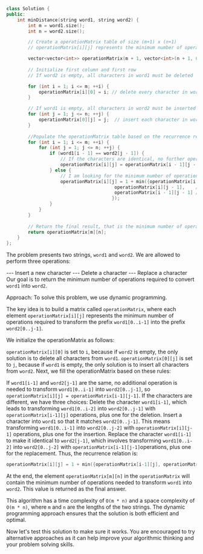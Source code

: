 ```cpp
class Solution {
public:
    int minDistance(string word1, string word2) {
        int m = word1.size();
        int n = word2.size();

        // Create a operationMatrix table of size (m+1) x (n+1)
        // operationMatrix[i][j] represents the minimum number of operations required to turn the first i characters of word1 into the first j characters of word2.

        vector<vector<int>> operationMatrix(m + 1, vector<int>(n + 1, 0));
        
        // Initialize first column and first row
        // If word2 is empty, all characters in word1 must be deleted

        for (int i = 1; i <= m; ++i) {
            operationMatrix[i][0] = i; // delete every character in word1
        }

        // If word1 is empty, all characters in word2 must be inserted
        for (int j = 1; j <= n; ++j) {
            operationMatrix[0][j] = j;  // insert each character in word2
        }
        
        //Populate the operationMatrix table based on the recurrence relations
        for (int i = 1; i <= m; ++i) {
            for (int j = 1; j <= n; ++j) {
                if (word1[i - 1] == word2[j - 1]) {
                    // If the characters are identical, no further operation is needed
                    operationMatrix[i][j] = operationMatrix[i - 1][j - 1];
                } else {
                    // I am looking for the minimum number of operations between insert, delete and replace
                    operationMatrix[i][j] = 1 + min({operationMatrix[i - 1][j],    // delete
                                        operationMatrix[i][j - 1],    // insert
                                        operationMatrix[i - 1][j - 1] // replacement
                                       });
                }
            }
        }
        
        // Return the final result, that is the minimum number of operations to turn word1 into word2
        return operationMatrix[m][n];
    }
};
```

The problem presents two strings, `word1` and `word2`. We are allowed to perform three operations:

--- Insert a new character
--- Delete a character
--- Replace a character
Our goal is to return the minimum number of operations required to convert `word1` into `word2`.

Approach:
To solve this problem, we use dynamic programming.

The key idea is to build a matrix called `operationMatrix`, where each element `operationMatrix[i][j]` represents the minimum number of operations required to transform the prefix `word1[0..i-1]` into the prefix `word2[0..j-1]`.

We initialize the operationMatrix as follows:

`operationMatrix[i][0]` is set to `i`, because if `word2` is empty, the only solution is to delete all characters from `word1`.
`operationMatrix[0][j]` is set to `j`, because if `word1` is empty, the only solution is to insert all characters from `word2`.
Next, we fill the operationMatrix based on these rules:

If `word1[i-1]` and `word2[j-1]` are the same, no additional operation is needed to transform `word1[0..i-1]` into `word2[0..j-1]`, so `operationMatrix[i][j] = operationMatrix[i-1][j-1]`.
If the characters are different, we have three choices:
Delete the character `word1[i-1]`, which leads to transforming `word1[0..i-2]` into `word2[0..j-1]` with `operationMatrix[i-1][j]` operations, plus one for the deletion.
Insert a character into `word1` so that it matches `word2[0..j-1]`. This means transforming `word1[0..i-1]` into `word2[0..j-2]` with `operationMatrix[i][j-1]` operations, plus one for the insertion.
Replace the character `word1[i-1]` to make it identical to `word2[j-1]`, which involves transforming `word1[0..i-2]` into `word2[0..j-2]` with `operationMatrix[i-1][j-1]`operations, plus one for the replacement.
Thus, the recurrence relation is:

```cpp
operationMatrix[i][j] = 1 + min({operationMatrix[i-1][j], operationMatrix[i][j-1], operationMatrix[i-1][j-1]});
```

At the end, the element `operationMatrix[m][n]` in the `operationMatrix` will contain the minimum number of operations needed to transform `word1` into `word2`. This value is returned as the final answer.

This algorithm has a time complexity of `O(m * n)` and a space complexity of `O(m * n)`, where `m` and `n` are the lengths of the two strings. The dynamic programming approach ensures that the solution is both efficient and optimal.

Now let's test this solution to make sure it works. You are encouraged to try alternative approaches as it can help improve your algorithmic thinking and your problem solving skills.
